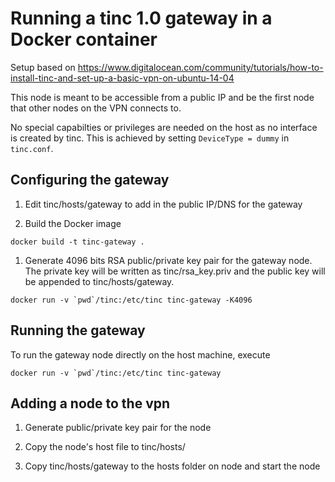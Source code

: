 # Running a tinc 1.0 gateway in a Docker container

Setup based on https://www.digitalocean.com/community/tutorials/how-to-install-tinc-and-set-up-a-basic-vpn-on-ubuntu-14-04

This node is meant to be accessible from a public IP and be the first node that
other nodes on the VPN connects to.

No special capabilties or privileges are needed on the host as no interface is
created by tinc. This is achieved by setting `DeviceType = dummy` in
`tinc.conf`.

## Configuring the gateway

1. Edit tinc/hosts/gateway to add in the public IP/DNS for the gateway


1. Build the Docker image
  ```
  docker build -t tinc-gateway .
  ```

1. Generate 4096 bits RSA public/private key pair for the gateway node. The private key
   will be written as tinc/rsa_key.priv and the public key will be appended to
   tinc/hosts/gateway.

  ```
  docker run -v `pwd`/tinc:/etc/tinc tinc-gateway -K4096
  ```

## Running the gateway

To run the gateway node directly on the host machine, execute
```
docker run -v `pwd`/tinc:/etc/tinc tinc-gateway
```

## Adding a node to the vpn

1. Generate public/private key pair for the node

1. Copy the node's host file to tinc/hosts/

1. Copy tinc/hosts/gateway to the hosts folder on node and start the node
